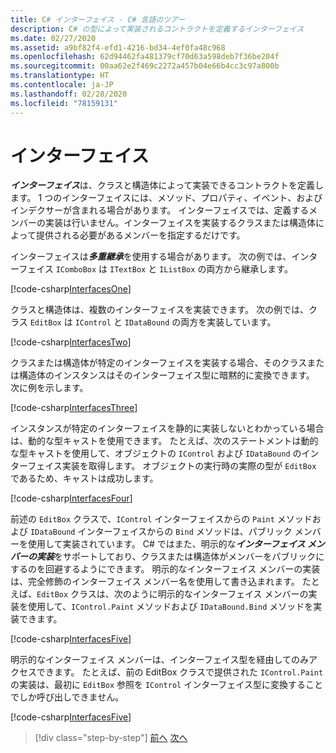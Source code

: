 ```yaml
---
title: C# インターフェイス - C# 言語のツアー
description: C# の型によって実装されるコントラクトを定義するインターフェイス
ms.date: 02/27/2020
ms.assetid: a9bf82f4-efd1-4216-bd34-4ef0fa48c968
ms.openlocfilehash: 62d94462fa481379cf70d63a598deb7f36be204f
ms.sourcegitcommit: 00aa62e2f469c2272a457b04e66b4cc3c97a800b
ms.translationtype: HT
ms.contentlocale: ja-JP
ms.lasthandoff: 02/28/2020
ms.locfileid: "78159131"
---
```

# <a name="interfaces"></a>インターフェイス

***インターフェイス***は、クラスと構造体によって実装できるコントラクトを定義します。 1 つのインターフェイスには、メソッド、プロパティ、イベント、およびインデクサーが含まれる場合があります。 インターフェイスでは、定義するメンバーの実装は行いません。インターフェイスを実装するクラスまたは構造体によって提供される必要があるメンバーを指定するだけです。

インターフェイスは***多重継承***を使用する場合があります。 次の例では、インターフェイス `IComboBox` は `ITextBox` と `IListBox` の両方から継承します。

[!code-csharp[InterfacesOne](../../../samples/snippets/csharp/tour/interfaces/Program.cs#L5-L17)]

クラスと構造体は、複数のインターフェイスを実装できます。 次の例では、クラス `EditBox` は `IControl` と `IDataBound` の両方を実装しています。

[!code-csharp[InterfacesTwo](../../../samples/snippets/csharp/tour/interfaces/Program.cs#L19-L27)]

クラスまたは構造体が特定のインターフェイスを実装する場合、そのクラスまたは構造体のインスタンスはそのインターフェイス型に暗黙的に変換できます。 次に例を示します。

[!code-csharp[InterfacesThree](../../../samples/snippets/csharp/tour/interfaces/Program.cs#L33-L35)]

インスタンスが特定のインターフェイスを静的に実装しないとわかっている場合は、動的な型キャストを使用できます。 たとえば、次のステートメントは動的な型キャストを使用して、オブジェクトの `IControl` および `IDataBound` のインターフェイス実装を取得します。 オブジェクトの実行時の実際の型が `EditBox` であるため、キャストは成功します。

[!code-csharp[InterfacesFour](../../../samples/snippets/csharp/tour/interfaces/Program.cs#L40-L42)]

前述の `EditBox` クラスで、`IControl` インターフェイスからの `Paint` メソッドおよび `IDataBound` インターフェイスからの `Bind` メソッドは、パブリック メンバーを使用して実装されています。 C# ではまた、明示的な***インターフェイス メンバーの実装***をサポートしており、クラスまたは構造体がメンバーをパブリックにするのを回避するようにできます。 明示的なインターフェイス メンバーの実装は、完全修飾のインターフェイス メンバー名を使用して書き込まれます。 たとえば、`EditBox` クラスは、次のように明示的なインターフェイス メンバーの実装を使用して、`IControl.Paint` メソッドおよび `IDataBound.Bind` メソッドを実装できます。

[!code-csharp[InterfacesFive](../../../samples/snippets/csharp/tour/interfaces/Program.cs#L60-L64)]

明示的なインターフェイス メンバーは、インターフェイス型を経由してのみアクセスできます。 たとえば、前の EditBox クラスで提供された `IControl.Paint` の実装は、最初に `EditBox` 参照を `IControl` インターフェイス型に変換することでしか呼び出しできません。

[!code-csharp[InterfacesFive](../../../samples/snippets/csharp/tour/interfaces/Program.cs#L71-L74)]

>[!div class="step-by-step"]
>[前へ](arrays.md)
>[次へ](delegates.md)
